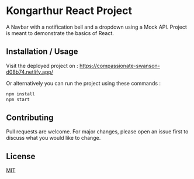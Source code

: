 # Kongarthur React Project 

A Navbar with a notification bell and a dropdown using a Mock API. Project is meant to demonstrate the basics of React.

## Installation / Usage

Visit the deployed project on : https://compassionate-swanson-d08b74.netlify.app/

Or alternatively you can run the project using these commands :

```bash
npm install
npm start
```

## Contributing
Pull requests are welcome. For major changes, please open an issue first to discuss what you would like to change.

## License
[MIT](https://choosealicense.com/licenses/mit/)
